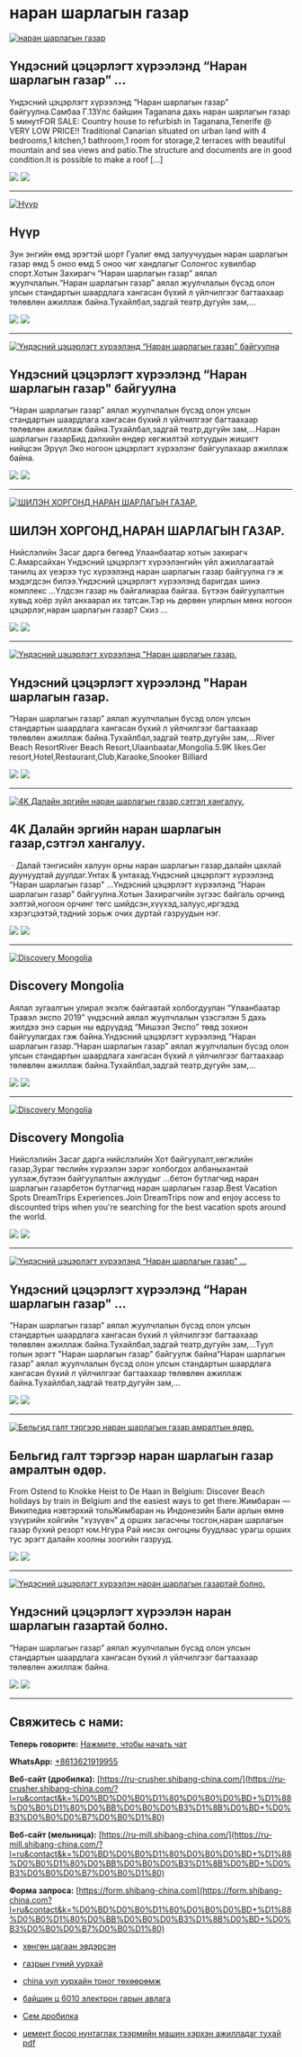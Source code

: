 # наран шарлагын газар

<a href="https://swt.shibang-china.com/?l=ru&img&k=%D0%BD%D0%B0%D1%80%D0%B0%D0%BD+%D1%88%D0%B0%D1%80%D0%BB%D0%B0%D0%B3%D1%8B%D0%BD+%D0%B3%D0%B0%D0%B7%D0%B0%D1%80" target="_blank">![наран шарлагын газар](http://static.shibang-china.com/all-800x300/1432.jpg)</a>

## Үндэсний цэцэрлэгт хүрээлэнд “Наран шарлагын газар” …
Үндэсний цэцэрлэгт хүрээлэнд “Наран шарлагын газар” байгуулна.Самбаа Г.13Улс байшин Taganana дахь наран шарлагын газар 5 минутFOR SALE: Country house to refurbish in Taganana,Tenerife @ VERY LOW PRICE!! Traditional Canarian situated on urban land with 4 bedrooms,1 kitchen,1 bathroom,1 room for storage,2 terraces with beautiful mountain and sea views and patio.The structure and documents are in good condition.It is possible to make a roof […]


<a href="https://whatsapp.shibangsoft.com/WhatsApp.php" target="_blank" title="WhatsApp">![](http://static.shibang-china.com/icon/whatsapp.png)</a> <a href="https://swt.shibang-china.com/?l=ru&icon&k=%D0%BD%D0%B0%D1%80%D0%B0%D0%BD+%D1%88%D0%B0%D1%80%D0%BB%D0%B0%D0%B3%D1%8B%D0%BD+%D0%B3%D0%B0%D0%B7%D0%B0%D1%80" target="_blank">![](http://static.shibang-china.com/icon/chat-ru.png)</a>

---

<a href="https://swt.shibang-china.com/?l=ru&img&k=%D0%BD%D0%B0%D1%80%D0%B0%D0%BD+%D1%88%D0%B0%D1%80%D0%BB%D0%B0%D0%B3%D1%8B%D0%BD+%D0%B3%D0%B0%D0%B7%D0%B0%D1%80" target="_blank">![Нүүр](http://static.shibang-china.com/all-800x300/672.jpg)</a>

## Нүүр
Зун энгийн өмд эрэгтэй шорт Гуалиг өмд залуучуудын наран шарлагын газар өмд 5 оноо өмд 5 оноо чиг хандлагыг Солонгос хувилбар спорт.Хотын Захирагч “Наран шарлагын газар” аялал жуулчлалын.“Наран шарлагын газар” аялал жуулчлалын бүсэд олон улсын стандартын шаардлага хангасан бүхий л үйлчилгээг багтаахаар төлөвлөн ажиллаж байна.Тухайлбал,задгай театр,дугуйн зам,…


<a href="https://whatsapp.shibangsoft.com/WhatsApp.php" target="_blank" title="WhatsApp">![](http://static.shibang-china.com/icon/whatsapp.png)</a> <a href="https://swt.shibang-china.com/?l=ru&icon&k=%D0%BD%D0%B0%D1%80%D0%B0%D0%BD+%D1%88%D0%B0%D1%80%D0%BB%D0%B0%D0%B3%D1%8B%D0%BD+%D0%B3%D0%B0%D0%B7%D0%B0%D1%80" target="_blank">![](http://static.shibang-china.com/icon/chat-ru.png)</a>

---

<a href="https://swt.shibang-china.com/?l=ru&img&k=%D0%BD%D0%B0%D1%80%D0%B0%D0%BD+%D1%88%D0%B0%D1%80%D0%BB%D0%B0%D0%B3%D1%8B%D0%BD+%D0%B3%D0%B0%D0%B7%D0%B0%D1%80" target="_blank">![Үндэсний цэцэрлэгт хүрээлэнд “Наран шарлагын газар&quot; байгуулна](http://static.shibang-china.com/all-800x300/119.jpg)</a>

## Үндэсний цэцэрлэгт хүрээлэнд “Наран шарлагын газар&quot; байгуулна
“Наран шарлагын газар” аялал жуулчлалын бүсэд олон улсын стандартын шаардлага хангасан бүхий л үйлчилгээг багтаахаар төлөвлөн ажиллаж байна.Тухайлбал,задгай театр,дугуйн зам,…Наран шарлагын газарБид дэлхийн өндөр хөгжилтэй хотуудын жишигт нийцсэн Эрүүл Эко ногоон цэцэрлэгт хүрээлэнг байгуулахаар ажиллаж байна.


<a href="https://whatsapp.shibangsoft.com/WhatsApp.php" target="_blank" title="WhatsApp">![](http://static.shibang-china.com/icon/whatsapp.png)</a> <a href="https://swt.shibang-china.com/?l=ru&icon&k=%D0%BD%D0%B0%D1%80%D0%B0%D0%BD+%D1%88%D0%B0%D1%80%D0%BB%D0%B0%D0%B3%D1%8B%D0%BD+%D0%B3%D0%B0%D0%B7%D0%B0%D1%80" target="_blank">![](http://static.shibang-china.com/icon/chat-ru.png)</a>

---

<a href="https://swt.shibang-china.com/?l=ru&img&k=%D0%BD%D0%B0%D1%80%D0%B0%D0%BD+%D1%88%D0%B0%D1%80%D0%BB%D0%B0%D0%B3%D1%8B%D0%BD+%D0%B3%D0%B0%D0%B7%D0%B0%D1%80" target="_blank">![ШИЛЭН ХОРГОНД,НАРАН ШАРЛАГЫН ГАЗАР.](http://static.shibang-china.com/all-800x300/928.jpg)</a>

## ШИЛЭН ХОРГОНД,НАРАН ШАРЛАГЫН ГАЗАР.
Нийслэлийн Засаг дарга бөгөөд Улаанбаатар хотын захирагч С.Амарсайхан Үндэсний цэцэрлэгт хүрээлэнгийн үйл ажиллагаатай танилц ах үеэрээ тус хүрээлэнд наран шарлагын газар байгуулна гэ ж мэдэгдсэн билээ.Үндэсний цэцэрлэгт хүрээлэнд баригдах шинэ комплекс …Үлдсэн газар нь байгалиараа байгаа. Бүтээн байгуулалтын хувьд хоёр зүйл анхаарал их татсан.Тэр нь дөрвөн улирлын мөнх ногоон цэцэрлэг,наран шарлагын газар? Скиз …


<a href="https://whatsapp.shibangsoft.com/WhatsApp.php" target="_blank" title="WhatsApp">![](http://static.shibang-china.com/icon/whatsapp.png)</a> <a href="https://swt.shibang-china.com/?l=ru&icon&k=%D0%BD%D0%B0%D1%80%D0%B0%D0%BD+%D1%88%D0%B0%D1%80%D0%BB%D0%B0%D0%B3%D1%8B%D0%BD+%D0%B3%D0%B0%D0%B7%D0%B0%D1%80" target="_blank">![](http://static.shibang-china.com/icon/chat-ru.png)</a>

---

<a href="https://swt.shibang-china.com/?l=ru&img&k=%D0%BD%D0%B0%D1%80%D0%B0%D0%BD+%D1%88%D0%B0%D1%80%D0%BB%D0%B0%D0%B3%D1%8B%D0%BD+%D0%B3%D0%B0%D0%B7%D0%B0%D1%80" target="_blank">![Үндэсний цэцэрлэгт хүрээлэнд &quot;Наран шарлагын газар.](http://static.shibang-china.com/all-800x300/866.jpg)</a>

## Үндэсний цэцэрлэгт хүрээлэнд &quot;Наран шарлагын газар.
“Наран шарлагын газар” аялал жуулчлалын бүсэд олон улсын стандартын шаардлага хангасан бүхий л үйлчилгээг багтаахаар төлөвлөн ажиллаж байна.Тухайлбал,задгай театр,дугуйн зам,…River Beach ResortRiver Beach Resort,Ulaanbaatar,Mongolia.5.9K likes.Ger resort,Hotel,Restaurant,Club,Karaoke,Snooker Billiard


<a href="https://whatsapp.shibangsoft.com/WhatsApp.php" target="_blank" title="WhatsApp">![](http://static.shibang-china.com/icon/whatsapp.png)</a> <a href="https://swt.shibang-china.com/?l=ru&icon&k=%D0%BD%D0%B0%D1%80%D0%B0%D0%BD+%D1%88%D0%B0%D1%80%D0%BB%D0%B0%D0%B3%D1%8B%D0%BD+%D0%B3%D0%B0%D0%B7%D0%B0%D1%80" target="_blank">![](http://static.shibang-china.com/icon/chat-ru.png)</a>

---

<a href="https://swt.shibang-china.com/?l=ru&img&k=%D0%BD%D0%B0%D1%80%D0%B0%D0%BD+%D1%88%D0%B0%D1%80%D0%BB%D0%B0%D0%B3%D1%8B%D0%BD+%D0%B3%D0%B0%D0%B7%D0%B0%D1%80" target="_blank">![4K Далайн эргийн наран шарлагын газар,сэтгэл хангалуу.](http://static.shibang-china.com/all-800x300/763.jpg)</a>

## 4K Далайн эргийн наран шарлагын газар,сэтгэл хангалуу.
&nbsp;&#0183;&#32;Далай тэнгисийн халуун орны наран шарлагын газар,далайн цахлай дуунуудтай дуулдаг.Унтах &amp; унтахад.Үндэсний цэцэрлэгт хүрээлэнд “Наран шарлагын газар&quot; …Үндэсний цэцэрлэгт хүрээлэнд “Наран шарлагын газар&quot; байгуулна.Хотын Захирагчийн зүгээс байгаль орчинд ээлтэй,ногоон орчинг төгс шийдсэн,хүүхэд,залуус,иргэдэд хэрэгцээтэй,тэдний зорьж очих дуртай газруудын нэг.


<a href="https://whatsapp.shibangsoft.com/WhatsApp.php" target="_blank" title="WhatsApp">![](http://static.shibang-china.com/icon/whatsapp.png)</a> <a href="https://swt.shibang-china.com/?l=ru&icon&k=%D0%BD%D0%B0%D1%80%D0%B0%D0%BD+%D1%88%D0%B0%D1%80%D0%BB%D0%B0%D0%B3%D1%8B%D0%BD+%D0%B3%D0%B0%D0%B7%D0%B0%D1%80" target="_blank">![](http://static.shibang-china.com/icon/chat-ru.png)</a>

---

<a href="https://swt.shibang-china.com/?l=ru&img&k=%D0%BD%D0%B0%D1%80%D0%B0%D0%BD+%D1%88%D0%B0%D1%80%D0%BB%D0%B0%D0%B3%D1%8B%D0%BD+%D0%B3%D0%B0%D0%B7%D0%B0%D1%80" target="_blank">![Discovery Mongolia](http://static.shibang-china.com/all-800x300/39.jpg)</a>

## Discovery Mongolia
Аялал зугаалгын улирал эхэлж байгаатай холбогдуулан “Улаанбаатар Травэл экспо 2019” үндэсний аялал жуулчлалын үзэсгэлэн 5 дахь жилдээ энэ сарын ны өдрүүдэд “Мишээл Экспо” төвд зохион байгуулагдах гэж байна.Үндэсний цэцэрлэгт хүрээлэнд “Наран шарлагын газар.“Наран шарлагын газар” аялал жуулчлалын бүсэд олон улсын стандартын шаардлага хангасан бүхий л үйлчилгээг багтаахаар төлөвлөн ажиллаж байна.Тухайлбал,задгай театр,дугуйн зам,…


<a href="https://whatsapp.shibangsoft.com/WhatsApp.php" target="_blank" title="WhatsApp">![](http://static.shibang-china.com/icon/whatsapp.png)</a> <a href="https://swt.shibang-china.com/?l=ru&icon&k=%D0%BD%D0%B0%D1%80%D0%B0%D0%BD+%D1%88%D0%B0%D1%80%D0%BB%D0%B0%D0%B3%D1%8B%D0%BD+%D0%B3%D0%B0%D0%B7%D0%B0%D1%80" target="_blank">![](http://static.shibang-china.com/icon/chat-ru.png)</a>

---

<a href="https://swt.shibang-china.com/?l=ru&img&k=%D0%BD%D0%B0%D1%80%D0%B0%D0%BD+%D1%88%D0%B0%D1%80%D0%BB%D0%B0%D0%B3%D1%8B%D0%BD+%D0%B3%D0%B0%D0%B7%D0%B0%D1%80" target="_blank">![Discovery Mongolia](http://static.shibang-china.com/all-800x300/1110.jpg)</a>

## Discovery Mongolia
Нийслэлийн Засаг дарга нийслэлийн Хот байгуулалт,хөгжлийн газар,Зураг төслийн хүрээлэн зэрэг холбогдох албаныхантай уулзаж,бүтээн байгуулалтын ажлуудыг …бетон бутлагчид наран шарлагын газарбетон бутлагчид наран шарлагын газар.Best Vacation Spots DreamTrips Experiences.Join DreamTrips now and enjoy access to discounted trips when you're searching for the best vacation spots around the world.


<a href="https://whatsapp.shibangsoft.com/WhatsApp.php" target="_blank" title="WhatsApp">![](http://static.shibang-china.com/icon/whatsapp.png)</a> <a href="https://swt.shibang-china.com/?l=ru&icon&k=%D0%BD%D0%B0%D1%80%D0%B0%D0%BD+%D1%88%D0%B0%D1%80%D0%BB%D0%B0%D0%B3%D1%8B%D0%BD+%D0%B3%D0%B0%D0%B7%D0%B0%D1%80" target="_blank">![](http://static.shibang-china.com/icon/chat-ru.png)</a>

---

<a href="https://swt.shibang-china.com/?l=ru&img&k=%D0%BD%D0%B0%D1%80%D0%B0%D0%BD+%D1%88%D0%B0%D1%80%D0%BB%D0%B0%D0%B3%D1%8B%D0%BD+%D0%B3%D0%B0%D0%B7%D0%B0%D1%80" target="_blank">![Үндэсний цэцэрлэгт хүрээлэнд “Наран шарлагын газар&quot; …](http://static.shibang-china.com/all-800x300/723.jpg)</a>

## Үндэсний цэцэрлэгт хүрээлэнд “Наран шарлагын газар&quot; …
“Наран шарлагын газар” аялал жуулчлалын бүсэд олон улсын стандартын шаардлага хангасан бүхий л үйлчилгээг багтаахаар төлөвлөн ажиллаж байна.Тухайлбал,задгай театр,дугуйн зам,…Туул голын эрэгт &quot;Наран шарлагын газар&quot; байгуулж байна“Наран шарлагын газар” аялал жуулчлалын бүсэд олон улсын стандартын шаардлага хангасан бүхий л үйлчилгээг багтаахаар төлөвлөн ажиллаж байна.Тухайлбал,задгай театр,дугуйн зам,…


<a href="https://whatsapp.shibangsoft.com/WhatsApp.php" target="_blank" title="WhatsApp">![](http://static.shibang-china.com/icon/whatsapp.png)</a> <a href="https://swt.shibang-china.com/?l=ru&icon&k=%D0%BD%D0%B0%D1%80%D0%B0%D0%BD+%D1%88%D0%B0%D1%80%D0%BB%D0%B0%D0%B3%D1%8B%D0%BD+%D0%B3%D0%B0%D0%B7%D0%B0%D1%80" target="_blank">![](http://static.shibang-china.com/icon/chat-ru.png)</a>

---

<a href="https://swt.shibang-china.com/?l=ru&img&k=%D0%BD%D0%B0%D1%80%D0%B0%D0%BD+%D1%88%D0%B0%D1%80%D0%BB%D0%B0%D0%B3%D1%8B%D0%BD+%D0%B3%D0%B0%D0%B7%D0%B0%D1%80" target="_blank">![Бельгид галт тэргээр наран шарлагын газар амралтын өдөр.](http://static.shibang-china.com/all-800x300/908.jpg)</a>

## Бельгид галт тэргээр наран шарлагын газар амралтын өдөр.
From Ostend to Knokke Heist to De Haan in Belgium: Discover Beach holidays by train in Belgium and the easiest ways to get there.Жимбаран — Википедиа нэвтэрхий тольЖимбаран нь Индонезийн Бали арлын өмнө үзүүрийн хойгийн &quot;хүзүүвч&quot; д орших загасчны тосгон,наран шарлагын газар бүхий резорт юм.Нгура Рай нисэх онгоцны буудлаас урагш орших тус эрэгт далайн хоолны зоогийн газрууд.


<a href="https://whatsapp.shibangsoft.com/WhatsApp.php" target="_blank" title="WhatsApp">![](http://static.shibang-china.com/icon/whatsapp.png)</a> <a href="https://swt.shibang-china.com/?l=ru&icon&k=%D0%BD%D0%B0%D1%80%D0%B0%D0%BD+%D1%88%D0%B0%D1%80%D0%BB%D0%B0%D0%B3%D1%8B%D0%BD+%D0%B3%D0%B0%D0%B7%D0%B0%D1%80" target="_blank">![](http://static.shibang-china.com/icon/chat-ru.png)</a>

---

<a href="https://swt.shibang-china.com/?l=ru&img&k=%D0%BD%D0%B0%D1%80%D0%B0%D0%BD+%D1%88%D0%B0%D1%80%D0%BB%D0%B0%D0%B3%D1%8B%D0%BD+%D0%B3%D0%B0%D0%B7%D0%B0%D1%80" target="_blank">![Үндэсний цэцэрлэгт хүрээлэн наран шарлагын газартай болно.](http://static.shibang-china.com/all-800x300/1023.jpg)</a>

## Үндэсний цэцэрлэгт хүрээлэн наран шарлагын газартай болно.
“Наран шарлагын газар” аялал жуулчлалын бүсэд олон улсын стандартын шаардлага хангасан бүхий л үйлчилгээг багтаахаар төлөвлөн ажиллаж байна.

<a href="https://whatsapp.shibangsoft.com/WhatsApp.php" target="_blank" title="WhatsApp">![](http://static.shibang-china.com/icon/whatsapp.png)</a> <a href="https://swt.shibang-china.com/?l=ru&icon&k=%D0%BD%D0%B0%D1%80%D0%B0%D0%BD+%D1%88%D0%B0%D1%80%D0%BB%D0%B0%D0%B3%D1%8B%D0%BD+%D0%B3%D0%B0%D0%B7%D0%B0%D1%80" target="_blank">![](http://static.shibang-china.com/icon/chat-ru.png)</a>

---
## Свяжитесь с нами:

**Теперь говорите:** [Нажмите, чтобы начать чат](https://swt.shibang-china.com?l=ru&contact&k=%D0%BD%D0%B0%D1%80%D0%B0%D0%BD+%D1%88%D0%B0%D1%80%D0%BB%D0%B0%D0%B3%D1%8B%D0%BD+%D0%B3%D0%B0%D0%B7%D0%B0%D1%80)

**WhatsApp:**  [+8613621919955](https://whatsapp.shibangsoft.com/WhatsApp.php)

**Веб-сайт (дробилка):** [https://ru-crusher.shibang-china.com/](https://ru-crusher.shibang-china.com/?l=ru&contact&k=%D0%BD%D0%B0%D1%80%D0%B0%D0%BD+%D1%88%D0%B0%D1%80%D0%BB%D0%B0%D0%B3%D1%8B%D0%BD+%D0%B3%D0%B0%D0%B7%D0%B0%D1%80)

**Веб-сайт (мельница):** [https://ru-mill.shibang-china.com/](https://ru-mill.shibang-china.com/?l=ru&contact&k=%D0%BD%D0%B0%D1%80%D0%B0%D0%BD+%D1%88%D0%B0%D1%80%D0%BB%D0%B0%D0%B3%D1%8B%D0%BD+%D0%B3%D0%B0%D0%B7%D0%B0%D1%80)

**Форма запроса:** [https://form.shibang-china.com](https://form.shibang-china.com?l=ru&contact&k=%D0%BD%D0%B0%D1%80%D0%B0%D0%BD+%D1%88%D0%B0%D1%80%D0%BB%D0%B0%D0%B3%D1%8B%D0%BD+%D0%B3%D0%B0%D0%B7%D0%B0%D1%80)

* [хөнгөн цагаан эвдэрсэн](../130/%D1%85%D3%A9%D0%BD%D0%B3%D3%A9%D0%BD%20%D1%86%D0%B0%D0%B3%D0%B0%D0%B0%D0%BD%20%D1%8D%D0%B2%D0%B4%D1%8D%D1%80%D1%81%D1%8D%D0%BD.md)

* [газрын гүний уурхай](../128/%D0%B3%D0%B0%D0%B7%D1%80%D1%8B%D0%BD%20%D0%B3%D2%AF%D0%BD%D0%B8%D0%B9%20%D1%83%D1%83%D1%80%D1%85%D0%B0%D0%B9.md)

* [china уул уурхайн тоног төхөөрөмж](../130/china%20%D1%83%D1%83%D0%BB%20%D1%83%D1%83%D1%80%D1%85%D0%B0%D0%B9%D0%BD%20%D1%82%D0%BE%D0%BD%D0%BE%D0%B3%20%D1%82%D3%A9%D1%85%D3%A9%D3%A9%D1%80%D3%A9%D0%BC%D0%B6.md)

* [байшин ц 6010 электрон гарын авлага](../127/%D0%B1%D0%B0%D0%B9%D1%88%D0%B8%D0%BD%20%D1%86%206010%20%D1%8D%D0%BB%D0%B5%D0%BA%D1%82%D1%80%D0%BE%D0%BD%20%D0%B3%D0%B0%D1%80%D1%8B%D0%BD%20%D0%B0%D0%B2%D0%BB%D0%B0%D0%B3%D0%B0.md)

* [Сем дробилка](../126/%D0%A1%D0%B5%D0%BC%20%D0%B4%D1%80%D0%BE%D0%B1%D0%B8%D0%BB%D0%BA%D0%B0.md)

* [цемент босоо нунтаглах тээрмийн машин хэрхэн ажилладаг тухай pdf](../127/%D1%86%D0%B5%D0%BC%D0%B5%D0%BD%D1%82%20%D0%B1%D0%BE%D1%81%D0%BE%D0%BE%20%D0%BD%D1%83%D0%BD%D1%82%D0%B0%D0%B3%D0%BB%D0%B0%D1%85%20%D1%82%D1%8D%D1%8D%D1%80%D0%BC%D0%B8%D0%B9%D0%BD%20%D0%BC%D0%B0%D1%88%D0%B8%D0%BD%20%D1%85%D1%8D%D1%80%D1%85%D1%8D%D0%BD%20%D0%B0%D0%B6%D0%B8%D0%BB%D0%BB%D0%B0%D0%B4%D0%B0%D0%B3%20%D1%82%D1%83%D1%85%D0%B0%D0%B9%20pdf.md)